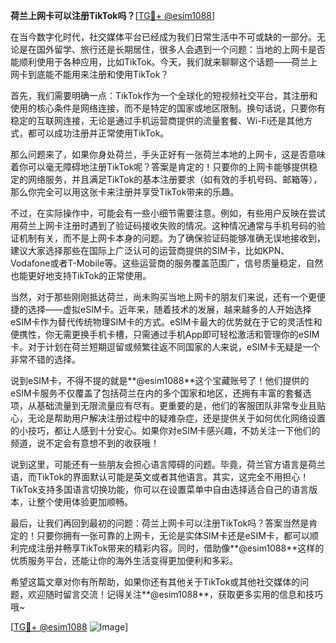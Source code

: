 **荷兰上网卡可以注册TikTok吗？**[[TG💪+ @esim1088](https://t.me/s/esim1088)]

在当今数字化时代，社交媒体平台已经成为我们日常生活中不可或缺的一部分。无论是在国外留学、旅行还是长期居住，很多人会遇到一个问题：当地的上网卡是否能顺利使用于各种应用，比如TikTok。今天，我们就来聊聊这个话题——荷兰上网卡到底能不能用来注册和使用TikTok？

首先，我们需要明确一点：TikTok作为一个全球化的短视频社交平台，其注册和使用的核心条件是网络连接，而不是特定的国家或地区限制。换句话说，只要你有稳定的互联网连接，无论是通过手机运营商提供的流量套餐、Wi-Fi还是其他方式，都可以成功注册并正常使用TikTok。

那么问题来了，如果你身处荷兰，手头正好有一张荷兰本地的上网卡，这是否意味着你可以毫无障碍地注册TikTok呢？答案是肯定的！只要你的上网卡能够提供稳定的网络服务，并且满足TikTok的基本注册要求（如有效的手机号码、邮箱等），那么你完全可以用这张卡来注册并享受TikTok带来的乐趣。

不过，在实际操作中，可能会有一些小细节需要注意。例如，有些用户反映在尝试用荷兰上网卡注册时遇到了验证码接收失败的情况。这种情况通常与手机号码的验证机制有关，而不是上网卡本身的问题。为了确保验证码能够准确无误地接收到，建议大家选择那些在国际上广泛认可的运营商提供的SIM卡，比如KPN、Vodafone或者T-Mobile等。这些运营商的服务覆盖范围广，信号质量稳定，自然也能更好地支持TikTok的正常使用。

当然，对于那些刚刚抵达荷兰，尚未购买当地上网卡的朋友们来说，还有一个更便捷的选择——虚拟eSIM卡。近年来，随着技术的发展，越来越多的人开始选择eSIM卡作为替代传统物理SIM卡的方式。eSIM卡最大的优势就在于它的灵活性和便携性，你无需更换手机卡槽，只需通过手机App即可轻松激活和管理你的eSIM卡。对于计划在荷兰短期逗留或频繁往返不同国家的人来说，eSIM卡无疑是一个非常不错的选择。

说到eSIM卡，不得不提的就是**@esim1088**这个宝藏账号了！他们提供的eSIM卡服务不仅覆盖了包括荷兰在内的多个国家和地区，还拥有丰富的套餐选项，从基础流量到无限流量应有尽有。更重要的是，他们的客服团队非常专业且贴心，无论是帮助用户解决注册过程中的疑难杂症，还是提供关于如何优化网络设置的小技巧，都让人感到十分安心。如果你对eSIM卡感兴趣，不妨关注一下他们的频道，说不定会有意想不到的收获哦！

说到这里，可能还有一些朋友会担心语言障碍的问题。毕竟，荷兰官方语言是荷兰语，而TikTok的界面默认可能是英文或者其他语言。其实，这完全不用担心！TikTok支持多国语言切换功能，你可以在设置菜单中自由选择适合自己的语言版本，让整个使用体验更加顺畅。

最后，让我们再回到最初的问题：荷兰上网卡可以注册TikTok吗？答案当然是肯定的！只要你拥有一张可靠的上网卡，无论是实体SIM卡还是eSIM卡，都可以顺利完成注册并畅享TikTok带来的精彩内容。同时，借助像**@esim1088**这样的优质服务平台，还能让你的海外生活变得更加便利和多彩。

希望这篇文章对你有所帮助，如果你还有其他关于TikTok或其他社交媒体的问题，欢迎随时留言交流！记得关注**@esim1088**，获取更多实用的信息和技巧哦~

[[TG💪+ @esim1088](https://t.me/s/esim1088) ![Image](https://i.postimg.cc/4NQfJmqS/Snipaste-2025-05-13-00-14-12.png)]